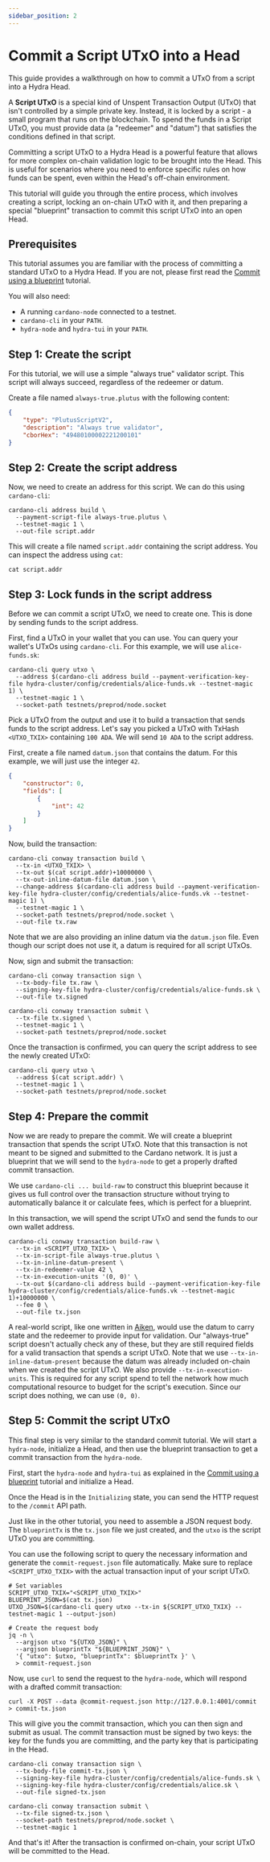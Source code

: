```yaml
---
sidebar_position: 2
---
```


# Commit a Script UTxO into a Head

This guide provides a walkthrough on how to commit a UTxO from a script into a Hydra Head.

A **Script UTxO** is a special kind of Unspent Transaction Output (UTxO) that isn't controlled by a simple private key. Instead, it is locked by a script - a small program that runs on the blockchain. To spend the funds in a Script UTxO, you must provide data (a "redeemer" and "datum") that satisfies the conditions defined in that script.

Committing a script UTxO to a Hydra Head is a powerful feature that allows for more complex on-chain validation logic to be brought into the Head. This is useful for scenarios where you need to enforce specific rules on how funds can be spent, even within the Head's off-chain environment.

This tutorial will guide you through the entire process, which involves creating a script, locking an on-chain UTxO with it, and then preparing a special "blueprint" transaction to commit this script UTxO into an open Head.

## Prerequisites

This tutorial assumes you are familiar with the process of committing a standard UTxO to a Hydra Head. If you are not, please first read the [Commit using a blueprint](./commit-blueprint.md) tutorial.

You will also need:

- A running `cardano-node` connected to a testnet.
- `cardano-cli` in your `PATH`.
- `hydra-node` and `hydra-tui` in your `PATH`.

## Step 1: Create the script

For this tutorial, we will use a simple "always true" validator script. This script will always succeed, regardless of the redeemer or datum.

Create a file named `always-true.plutus` with the following content:

```json
{
    "type": "PlutusScriptV2",
    "description": "Always true validator",
    "cborHex": "49480100002221200101"
}
```

## Step 2: Create the script address

Now, we need to create an address for this script. We can do this using `cardano-cli`:

```shell
cardano-cli address build \
  --payment-script-file always-true.plutus \
  --testnet-magic 1 \
  --out-file script.addr
```

This will create a file named `script.addr` containing the script address. You can inspect the address using `cat`:

```shell
cat script.addr
```

## Step 3: Lock funds in the script address

Before we can commit a script UTxO, we need to create one. This is done by sending funds to the script address.

First, find a UTxO in your wallet that you can use. You can query your wallet's UTxOs using `cardano-cli`. For this example, we will use `alice-funds.sk`:

```shell
cardano-cli query utxo \
  --address $(cardano-cli address build --payment-verification-key-file hydra-cluster/config/credentials/alice-funds.vk --testnet-magic 1) \
  --testnet-magic 1 \
  --socket-path testnets/preprod/node.socket
```

Pick a UTxO from the output and use it to build a transaction that sends funds to the script address. Let's say you picked a UTxO with TxHash `<UTXO_TXIX>` containing `100 ADA`. We will send `10 ADA` to the script address.

First, create a file named `datum.json` that contains the datum. For this example, we will just use the integer `42`.

```json
{
    "constructor": 0,
    "fields": [
        {
            "int": 42
        }
    ]
}
```

Now, build the transaction:

```shell
cardano-cli conway transaction build \
  --tx-in <UTXO_TXIX> \
  --tx-out $(cat script.addr)+10000000 \
  --tx-out-inline-datum-file datum.json \
  --change-address $(cardano-cli address build --payment-verification-key-file hydra-cluster/config/credentials/alice-funds.vk --testnet-magic 1) \
  --testnet-magic 1 \
  --socket-path testnets/preprod/node.socket \
  --out-file tx.raw
```

Note that we are also providing an inline datum via the `datum.json` file. Even though our script does not use it, a datum is required for all script UTxOs.

Now, sign and submit the transaction:

```shell
cardano-cli conway transaction sign \
  --tx-body-file tx.raw \
  --signing-key-file hydra-cluster/config/credentials/alice-funds.sk \
  --out-file tx.signed

cardano-cli conway transaction submit \
  --tx-file tx.signed \
  --testnet-magic 1 \
  --socket-path testnets/preprod/node.socket
```

Once the transaction is confirmed, you can query the script address to see the newly created UTxO:

```shell
cardano-cli query utxo \
  --address $(cat script.addr) \
  --testnet-magic 1 \
  --socket-path testnets/preprod/node.socket
```

## Step 4: Prepare the commit

Now we are ready to prepare the commit. We will create a blueprint transaction that spends the script UTxO. Note that this transaction is not meant to be signed and submitted to the Cardano network. It is just a blueprint that we will send to the `hydra-node` to get a properly drafted commit transaction.

We use `cardano-cli ... build-raw` to construct this blueprint because it gives us full control over the transaction structure without trying to automatically balance it or calculate fees, which is perfect for a blueprint.

In this transaction, we will spend the script UTxO and send the funds to our own wallet address.

```shell
cardano-cli conway transaction build-raw \
  --tx-in <SCRIPT_UTXO_TXIX> \
  --tx-in-script-file always-true.plutus \
  --tx-in-inline-datum-present \
  --tx-in-redeemer-value 42 \
  --tx-in-execution-units '(0, 0)' \
  --tx-out $(cardano-cli address build --payment-verification-key-file hydra-cluster/config/credentials/alice-funds.vk --testnet-magic 1)+10000000 \
  --fee 0 \
  --out-file tx.json
```

A real-world script, like one written in [Aiken](https://aiken-lang.org/), would use the datum to carry state and the redeemer to provide input for validation. Our "always-true" script doesn't actually check any of these, but they are still required fields for a valid transaction that spends a script UTxO. Note that we use `--tx-in-inline-datum-present` because the datum was already included on-chain when we created the script UTxO. We also provide `--tx-in-execution-units`. This is required for any script spend to tell the network how much computational resource to budget for the script's execution. Since our script does nothing, we can use `(0, 0)`.

## Step 5: Commit the script UTxO

This final step is very similar to the standard commit tutorial. We will start a `hydra-node`, initialize a Head, and then use the blueprint transaction to get a commit transaction from the `hydra-node`.

First, start the `hydra-node` and `hydra-tui` as explained in the [Commit using a blueprint](./commit-blueprint.md#step-5) tutorial and initialize a Head.

Once the Head is in the `Initializing` state, you can send the HTTP request to the `/commit` API path.

Just like in the other tutorial, you need to assemble a JSON request body. The `blueprintTx` is the `tx.json` file we just created, and the `utxo` is the script UTxO you are committing.

You can use the following script to query the necessary information and generate the `commit-request.json` file automatically. Make sure to replace `<SCRIPT_UTXO_TXIX>` with the actual transaction input of your script UTxO.

```shell
# Set variables
SCRIPT_UTXO_TXIX="<SCRIPT_UTXO_TXIX>"
BLUEPRINT_JSON=$(cat tx.json)
UTXO_JSON=$(cardano-cli query utxo --tx-in ${SCRIPT_UTXO_TXIX} --testnet-magic 1 --output-json)

# Create the request body
jq -n \
  --argjson utxo "${UTXO_JSON}" \
  --argjson blueprintTx "${BLUEPRINT_JSON}" \
  '{ "utxo": $utxo, "blueprintTx": $blueprintTx }' \
  > commit-request.json
```

Now, use `curl` to send the request to the `hydra-node`, which will respond with a drafted commit transaction:

```shell
curl -X POST --data @commit-request.json http://127.0.0.1:4001/commit > commit-tx.json
```

This will give you the commit transaction, which you can then sign and submit as usual.
The commit transaction must be signed by two keys: the key for the funds you are committing, and the party key that is participating in the Head.

```shell
cardano-cli conway transaction sign \
  --tx-body-file commit-tx.json \
  --signing-key-file hydra-cluster/config/credentials/alice-funds.sk \
  --signing-key-file hydra-cluster/config/credentials/alice.sk \
  --out-file signed-tx.json

cardano-cli conway transaction submit \
  --tx-file signed-tx.json \
  --socket-path testnets/preprod/node.socket \
  --testnet-magic 1
```

And that's it! After the transaction is confirmed on-chain, your script UTxO will be committed to the Head.
